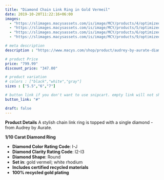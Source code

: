 ```yaml
---
title: "Diamond Chain Link Ring in Gold Vermeil"
date: 2019-10-20T11:22:16+06:00
images: 
  - "https://slimages.macysassets.com/is/image/MCY/products/4/optimized/25174064_fpx.tif?op_sharpen=1&wid=500&fit=fit,1&fmt=webp"
  - "https://slimages.macysassets.com/is/image/MCY/products/5/optimized/25174065_fpx.tif?op_sharpen=1&wid=500&fit=fit,1&fmt=webp"
  - "https://slimages.macysassets.com/is/image/MCY/products/6/optimized/25174066_fpx.tif?op_sharpen=1&wid=500&fit=fit,1&fmt=webp"
  - "https://slimages.macysassets.com/is/image/MCY/products/9/optimized/25429379_fpx.tif?op_sharpen=1&wid=500&fit=fit,1&fmt=webp"

# meta description
description : "https://www.macys.com/shop/product/audrey-by-aurate-diamond-chain-link-ring-1-10-ct.-t.w.-in-gold-vermeil-created-for-macys?ID=16455019&isDlp=true"

# product Price
price: "799.99"
discount_price: "347.00"

# product variation
# colors : ["black","white","gray"]
sizes : ["5.5","6","7"]

# button link if you don't want to use snipcart. empty link will not show button
button_link: "#"

draft: false
---
```


**Product Details**
A stylish chain link ring is topped with a single diamond - from Audrey by Aurate.

**1/10 Carat Diamond Ring**
- **Diamond Color Rating Code**: I-J
- **Diamond Clarity Rating Code**: I2-I3
- **Diamond Shape**: Round
- **Set in**: gold vermeil; white rhodium
- **Includes certified recycled materials**
- **100% recycled gold plating**
